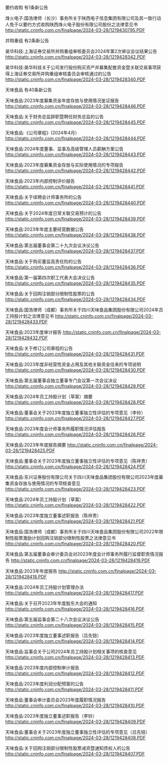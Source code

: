 要约收购 有1条新公告 

烽火电子:国浩律师（长沙）事务所关于陕西电子信息集团有限公司及其一致行动人免于以要约方式收购陕西烽火电子股份有限公司股份之法律意见书 http://static.cninfo.com.cn/finalpage/2024-03-28/1219430795.PDF 

并购重组 有2条新公告 

昊华科技:上海证券交易所并购重组审核委员会2024年第2次审议会议结果公告 http://static.cninfo.com.cn/finalpage/2024-03-28/1219428342.PDF 

昊华科技:昊华科技关于公司发行股份购买资产并募集配套资金暨关联交易事项获得上海证券交易所并购重组审核委员会审核通过的公告 http://static.cninfo.com.cn/finalpage/2024-03-28/1219428340.PDF 

天味食品 有40条新公告 

天味食品:2023年度募集资金年度存放与使用情况鉴证报告 http://static.cninfo.com.cn/finalpage/2024-03-28/1219428446.PDF 

天味食品:关于财务总监辞职暨聘任财务总监的公告 http://static.cninfo.com.cn/finalpage/2024-03-28/1219428445.PDF 

天味食品:《公司章程》(2024年4月） http://static.cninfo.com.cn/finalpage/2024-03-28/1219428444.PDF 

天味食品:2024年度董事、监事及高级管理人员薪酬方案公告 http://static.cninfo.com.cn/finalpage/2024-03-28/1219428443.PDF 

天味食品:2023年度募集资金存放与实际使用情况的专项报告 http://static.cninfo.com.cn/finalpage/2024-03-28/1219428442.PDF 

天味食品:2023年内部控制评价报告 http://static.cninfo.com.cn/finalpage/2024-03-28/1219428441.PDF 

天味食品:关于续聘会计师事务所的公告 http://static.cninfo.com.cn/finalpage/2024-03-28/1219428440.PDF 

天味食品:关于2024年度日常关联交易预计的公告 http://static.cninfo.com.cn/finalpage/2024-03-28/1219428439.PDF 

天味食品:2023年年度主要经营数据公告 http://static.cninfo.com.cn/finalpage/2024-03-28/1219428438.PDF 

天味食品:第五届董事会第二十九次会议决议公告 http://static.cninfo.com.cn/finalpage/2024-03-28/1219428437.PDF 

天味食品:关于购买董监高责任险的公告 http://static.cninfo.com.cn/finalpage/2024-03-28/1219428436.PDF 

天味食品:第一届第四次职工代表大会决议公告 http://static.cninfo.com.cn/finalpage/2024-03-28/1219428435.PDF 

天味食品:关于回购注销部分限制性股票的公告 http://static.cninfo.com.cn/finalpage/2024-03-28/1219428434.PDF 

天味食品:国浩律师（成都）事务所关于四川天味食品集团股份有限公司2024年员工持股计划之法律意见书 http://static.cninfo.com.cn/finalpage/2024-03-28/1219428433.PDF 

天味食品:2023年度审计报告 http://static.cninfo.com.cn/finalpage/2024-03-28/1219428432.PDF 

天味食品:关于修订公司章程的公告 http://static.cninfo.com.cn/finalpage/2024-03-28/1219428431.PDF 

天味食品:2023年度非经营性资金占用及其他关联资金往来的专项说明 http://static.cninfo.com.cn/finalpage/2024-03-28/1219428430.PDF 

天味食品:第五届董事会独立董事专门会议第一次会议决议 http://static.cninfo.com.cn/finalpage/2024-03-28/1219428429.PDF 

天味食品:2024年员工持股计划（草案）摘要 http://static.cninfo.com.cn/finalpage/2024-03-28/1219428428.PDF 

天味食品:董事会关于2023年度独立董事独立性评估的专项意见（李铃） http://static.cninfo.com.cn/finalpage/2024-03-28/1219428427.PDF 

天味食品:2023年度会计师事务所履职情况评估报告 http://static.cninfo.com.cn/finalpage/2024-03-28/1219428426.PDF 

天味食品:2023年年度报告摘要 http://static.cninfo.com.cn/finalpage/2024-03-28/1219428425.PDF 

天味食品:董事会关于2023年度独立董事独立性评估的专项意见（陈祥贵） http://static.cninfo.com.cn/finalpage/2024-03-28/1219428424.PDF 

天味食品:东兴证券股份有限公司关于四川天味食品集团股份有限公司2023年度募集资金存放与使用情况的专项核查意见 http://static.cninfo.com.cn/finalpage/2024-03-28/1219428423.PDF 

天味食品:2024年员工持股计划（草案） http://static.cninfo.com.cn/finalpage/2024-03-28/1219428422.PDF 

天味食品:2023年度独立董事述职报告（陈祥贵） http://static.cninfo.com.cn/finalpage/2024-03-28/1219428421.PDF 

天味食品:国浩律师（成都）事务所关于四川天味食品集团股份有限公司2022年限制性股票激励计划回购注销部分限制性股票之法律意见书 http://static.cninfo.com.cn/finalpage/2024-03-28/1219428420.PDF 

天味食品:第五届董事会审计委员会对2023年度会计师事务所履行监督职责情况报告 http://static.cninfo.com.cn/finalpage/2024-03-28/1219428419.PDF 

天味食品:2023年年度报告 http://static.cninfo.com.cn/finalpage/2024-03-28/1219428418.PDF 

天味食品:2024年员工持股计划管理办法 http://static.cninfo.com.cn/finalpage/2024-03-28/1219428417.PDF 

天味食品:关于召开2023年年度股东大会的通知 http://static.cninfo.com.cn/finalpage/2024-03-28/1219428416.PDF 

天味食品:第五届监事会第二十八次会议决议公告 http://static.cninfo.com.cn/finalpage/2024-03-28/1219428415.PDF 

天味食品:2023年度独立董事述职报告（吕先锫） http://static.cninfo.com.cn/finalpage/2024-03-28/1219428414.PDF 

天味食品:监事会关于公司2024年员工持股计划相关事项的核查意见 http://static.cninfo.com.cn/finalpage/2024-03-28/1219428413.PDF 

天味食品:2023年度内部控制审计报告 http://static.cninfo.com.cn/finalpage/2024-03-28/1219428412.PDF 

天味食品:2023年度利润分配预案的公告 http://static.cninfo.com.cn/finalpage/2024-03-28/1219428411.PDF 

天味食品:董事会审计委员会2023年度履职情况报告 http://static.cninfo.com.cn/finalpage/2024-03-28/1219428410.PDF 

天味食品:2023年度独立董事述职报告（李铃） http://static.cninfo.com.cn/finalpage/2024-03-28/1219428409.PDF 

天味食品:董事会关于2023年度独立董事独立性评估的专项意见（吕先锫） http://static.cninfo.com.cn/finalpage/2024-03-28/1219428408.PDF 

天味食品:关于回购注销部分限制性股票减资暨通知债权人的公告 http://static.cninfo.com.cn/finalpage/2024-03-28/1219428407.PDF 

